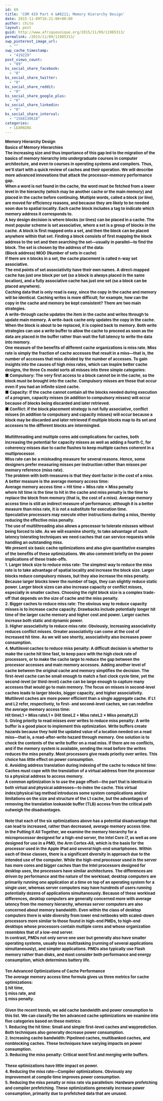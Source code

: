 ```yaml
---
id: 69
title: 'COM 419 Part 4 &#8211; Memory Hierarchy Design'
date: 2015-11-09T16:21:00+00:00
author: chito
layout: post
guid: http://www.afriqueunique.org/2015/11/09/11985313/
permalink: /2015/11/09/11985313/
swp_pinterest_image_url:
  - ""
swp_cache_timestamp:
  - "419229"
post_views_count:
  - "89"
bs_social_share_facebook:
  - "0"
bs_social_share_twitter:
  - "0"
bs_social_share_reddit:
  - "0"
bs_social_share_google_plus:
  - "0"
bs_social_share_linkedin:
  - "0"
bs_social_share_interval:
  - "1568130618"
categories:
  - LEARNING
---
```

<p class="p0" style="margin-bottom:0pt;margin-top:0pt;">
  <span style="font-weight:bold;line-height:18.2399997711182px;font-size:small;">Memory Hierarchy Design&nbsp;</span>
</p>

<p class="p0" style="margin-bottom:0pt;margin-top:0pt;">
  <span style="font-weight:bold;line-height:18.2399997711182px;font-size:small;">Basics of Memory Hierarchies</span>
</p>

<p class="p0" style="margin-bottom:0pt;margin-top:0pt;">
  <span style="font-weight:bold;line-height:18.2399997711182px;font-size:small;">The increasing size and thus importance of this gap led to the migration of the basics of memory hierarchy into undergraduate courses in computer architecture, and even to courses in operating systems and compilers. Thus, we’ll start with a quick review of caches and their operation. We will describe more advanced innovations that attack the processor–memory performance gap.</span>
</p>

<p class="p0" style="margin-bottom:0pt;margin-top:0pt;">
  <span style="font-weight:bold;line-height:18.2399997711182px;font-size:small;">When a word is not found in the cache, the word must be fetched from a lower level in the hierarchy (which may be another cache or the main memory) and placed in the cache before continuing. Multiple words, called a block (or line), are moved for efficiency reasons, and because they are likely to be needed soon due to spatial locality. Each cache block includes a tag to indicate which memory address it corresponds to.</span>
</p>

<p class="p0" style="margin-bottom:0pt;margin-top:0pt;">
  <span style="font-weight:bold;line-height:18.2399997711182px;font-size:small;">A key design decision is where blocks (or lines) can be placed in a cache. The most popular scheme is set associative, where a set is a group of blocks in the cache. A block is first mapped onto a set, and then the block can be placed anywhere within that set. Finding a block consists of first mapping the block address to the set and then searching the set—usually in parallel—to find the block. The set is chosen by the address of the data:</span>
</p>

<p class="p0" style="margin-bottom:0pt;margin-top:0pt;">
  <span style="font-weight:bold;line-height:18.2399997711182px;font-size:small;">(Block address) MOD (Number of sets in cache)</span>
</p>

<p class="p0" style="margin-bottom:0pt;margin-top:0pt;">
  <span style="font-weight:bold;line-height:18.2399997711182px;font-size:small;">If there are n blocks in a set, the cache placement is called n-way set associative.</span>
</p>

<p class="p0" style="margin-bottom:0pt;margin-top:0pt;">
  <span style="font-weight:bold;line-height:18.2399997711182px;font-size:small;">The end points of set associativity have their own names. A direct-mapped cache has just one block per set (so a block is always placed in the same location), and a fully associative cache has just one set (so a block can be placed anywhere).</span>
</p>

<p class="p0" style="margin-bottom:0pt;margin-top:0pt;">
  <span style="font-weight:bold;line-height:18.2399997711182px;font-size:small;">Caching data that is only read is easy, since the copy in the cache and memory will be identical. Caching writes is more difficult; for example, how can the copy in the cache and memory be kept consistent? There are two main strategies.</span>
</p>

<p class="p0" style="margin-bottom:0pt;margin-top:0pt;">
  <span style="font-weight:bold;line-height:18.2399997711182px;font-size:small;">A write-through cache updates the item in the cache and writes through to update main memory. A write-back cache only updates the copy in the cache. When the block is about to be replaced, it is copied back to memory. Both write strategies can use a write buffer to allow the cache to proceed as soon as the data are placed in the buffer rather than wait the full latency to write the data into memory.</span>
</p>

<p class="p0" style="margin-bottom:0pt;margin-top:0pt;">
  <span style="font-weight:bold;line-height:18.2399997711182px;font-size:small;">One measure of the benefits of different cache organizations is miss rate. Miss rate is simply the fraction of cache accesses that result in a miss—that is, the number of accesses that miss divided by the number of accesses. To gain insights into the causes of high miss rates, which can inspire better cache designs, the three Cs model sorts all misses into three simple categories:</span>
</p>

<p class="p0" style="margin-bottom:0pt;margin-top:0pt;">
  <span style="font-weight:bold;line-height:18.2399997711182px;font-size:small;">■ Compulsory: The very first access to a block cannot be in the cache, so the block must be brought into the cache. Compulsory misses are those that occur even if you had an infinite sized cache.</span>
</p>

<p class="p0" style="margin-bottom:0pt;margin-top:0pt;">
  <span style="font-weight:bold;line-height:18.2399997711182px;font-size:small;">■ Capacity: If the cache cannot contain all the blocks needed during execution of a program, capacity misses (in addition to compulsory misses) will occur because of blocks being discarded and later retrieved.</span>
</p>

<p class="p0" style="margin-bottom:0pt;margin-top:0pt;">
  <span style="font-weight:bold;line-height:18.2399997711182px;font-size:small;">■ Conflict: If the block placement strategy is not fully associative, conflict misses (in addition to compulsory and capacity misses) will occur because a block may be discarded and later retrieved if multiple blocks map to its set and accesses to the different blocks are intermingled.</span>
</p>

<p class="p0" style="margin-bottom:0pt;margin-top:0pt;">
  <span style="font-weight:bold;line-height:18.2399997711182px;font-size:small;">&nbsp;</span>
</p>

<p class="p0" style="margin-bottom:0pt;margin-top:0pt;">
  <span style="font-weight:bold;line-height:18.2399997711182px;font-size:small;">Multithreading and multiple cores add complications for caches, both increasing the potential for capacity misses as well as adding a fourth C, for coherency misses due to cache flushes to keep multiple caches coherent in a multiprocessor.</span>
</p>

<p class="p0" style="margin-bottom:0pt;margin-top:0pt;">
  <span style="font-weight:bold;line-height:18.2399997711182px;font-size:small;">Miss rate can be a misleading measure for several reasons. Hence, some designers prefer measuring misses per instruction rather than misses per memory reference (miss rate).</span>
</p>

<p class="p0" style="margin-bottom:0pt;margin-top:0pt;">
  <span style="font-weight:bold;line-height:18.2399997711182px;font-size:small;">The problem with both measures is that they dont factor in the cost of a miss.</span>
</p>

<p class="p0" style="margin-bottom:0pt;margin-top:0pt;">
  <span style="font-weight:bold;line-height:18.2399997711182px;font-size:small;">A better measure is the average memory access time:</span>
</p>

<p class="p0" style="margin-bottom:0pt;margin-top:0pt;">
  <span style="font-weight:bold;line-height:18.2399997711182px;font-size:small;">Average memory access time = Hit time + Miss rate × Miss penalty</span>
</p>

<p class="p0" style="margin-bottom:0pt;margin-top:0pt;">
  <span style="font-weight:bold;line-height:18.2399997711182px;font-size:small;">where hit time is the time to hit in the cache and miss penalty is the time to replace the block from memory (that is, the cost of a miss). Average memory access time is still an indirect measure of performance; although it is a better measure than miss rate, it is not a substitute for execution time.&nbsp;</span>
</p>

<p class="p0" style="margin-bottom:0pt;margin-top:0pt;">
  <span style="font-weight:bold;line-height:18.2399997711182px;font-size:small;">Speculative processors may execute other instructions during a miss, thereby reducing the effective miss penalty.&nbsp;</span>
</p>

<p class="p0" style="margin-bottom:0pt;margin-top:0pt;">
  <span style="font-weight:bold;line-height:18.2399997711182px;font-size:small;">The use of multithreading also allows a processor to tolerate missses without being forced to idle. As we will examine shortly, to take advantage of such latency tolerating techniques we need caches that can service requests while handling an outstanding miss.</span>
</p>

<p class="p0" style="margin-bottom:0pt;margin-top:0pt;">
  <span style="font-weight:bold;line-height:18.2399997711182px;font-size:small;">We present six basic cache optimizations and also give quantitative examples of the benefits of these optimizations. We also comment briefly on the power implications of these trade-offs.</span>
</p>

<p class="p0" style="margin-bottom:0pt;margin-top:0pt;">
  <span style="font-weight:bold;line-height:18.2399997711182px;font-size:small;">1. Larger block size to reduce miss rate: The simplest way to reduce the miss rate is to take advantage of spatial locality and increase the block size. Larger blocks reduce compulsory misses, but they also increase the miss penalty.</span>
</p>

<p class="p0" style="margin-bottom:0pt;margin-top:0pt;">
  <span style="font-weight:bold;line-height:18.2399997711182px;font-size:small;">Because larger blocks lower the number of tags, they can slightly reduce static power. Larger block sizes can also increase capacity or conflict misses, especially in smaller caches. Choosing the right block size is a complex trade-off that depends on the size of cache and the miss penalty.</span>
</p>

<p class="p0" style="margin-bottom:0pt;margin-top:0pt;">
  <span style="font-weight:bold;line-height:18.2399997711182px;font-size:small;">2. Bigger caches to reduce miss rate: The obvious way to reduce capacity misses is to increase cache capacity. Drawbacks include potentially longer hit time of the larger cache memory and higher cost and power. Larger caches increase both static and dynamic power.</span>
</p>

<p class="p0" style="margin-bottom:0pt;margin-top:0pt;">
  <span style="font-weight:bold;line-height:18.2399997711182px;font-size:small;">3. Higher associativity to reduce miss rate: Obviously, increasing associativity reduces conflict misses. Greater associativity can come at the cost of increased hit time. As we will see shortly, associativity also increases power consumption.</span>
</p>

<p class="p0" style="margin-bottom:0pt;margin-top:0pt;">
  <span style="font-weight:bold;line-height:18.2399997711182px;font-size:small;">4. Multilevel caches to reduce miss penalty: A difficult decision is whether to make the cache hit time fast, to keep pace with the high clock rate of processors, or to make the cache large to reduce the gap between the processor accesses and main memory accesses. Adding another level of cache between the original cache and memory simplifies the decision. The first-level cache can be small enough to match a fast clock cycle time, yet the second-level (or third-level) cache can be large enough to capture many accesses that would go to main memory. The focus on misses in second-level caches leads to larger blocks, bigger capacity, and higher associativity. Multilevel caches are more power efficient than a single aggregate cache. If L1 and L2 refer, respectively, to first- and second-level caches, we can redefine the average memory access time:</span>
</p>

<p class="p0" style="margin-bottom:0pt;margin-top:0pt;">
  <span style="font-weight:bold;line-height:18.2399997711182px;font-size:small;">Hit timeL1 + Miss rateL1 × (Hit timeL2 + Miss rateL2 × Miss penaltyL2)</span>
</p>

<p class="p0" style="margin-bottom:0pt;margin-top:0pt;">
  <span style="font-weight:bold;line-height:18.2399997711182px;font-size:small;">5. Giving priority to read misses over writes to reduce miss penalty: A write buffer is a good place to implement this optimization. Write buffers create hazards because they hold the updated value of a location needed on a read miss—that is, a read-after-write hazard through memory. One solution is to check the contents of the write buffer on a read miss. If there are no conflicts, and if the memory system is available, sending the read before the writes reduces the miss penalty. Most processors give reads priority over writes. This choice has little effect on power consumption.</span>
</p>

<p class="p0" style="margin-bottom:0pt;margin-top:0pt;">
  <span style="font-weight:bold;line-height:18.2399997711182px;font-size:small;">6. Avoiding address translation during indexing of the cache to reduce hit time: Caches must cope with the translation of a virtual address from the processor to a physical address to access memory.&nbsp;</span>
</p>

<p class="p0" style="margin-bottom:0pt;margin-top:0pt;">
  <span style="font-weight:bold;line-height:18.2399997711182px;font-size:small;">A common optimization is to use the page offset—the part that is identical in both virtual and physical addresses—to index the cache. This virtual index/physical tag method introduces some system complications and/or limitations on the size and structure of the L1 cache, but the advantages of removing the translation lookaside buffer (TLB) access from the critical path outweigh the disadvantages.</span>
</p>

<p class="p0" style="margin-bottom:0pt;margin-top:0pt;">
  <span style="font-weight:bold;line-height:18.2399997711182px;font-size:small;">&nbsp;</span>
</p>

<p class="p0" style="margin-bottom:0pt;margin-top:0pt;">
  <span style="font-weight:bold;line-height:18.2399997711182px;font-size:small;">Note that each of the six optimizations above has a potential disadvantage that can lead to increased, rather than decreased, average memory access time.</span>
</p>

<p class="p0" style="margin-bottom:0pt;margin-top:0pt;">
  <span style="font-weight:bold;line-height:18.2399997711182px;font-size:small;">In the Putting It All Together, we examine the memory hierarchy for a microprocessor designed for a high-end server, the Intel Core i7, as well as one designed for use in a PMD, the Arm Cortex-A8, which is the basis for the processor used in the Apple iPad and several high-end smartphones. Within each of these classes, there is a significant diversity in approach due to the intended use of the computer. While the high-end processor used in the server has more cores and bigger caches than the Intel processors designed for desktop uses, the processors have similar architectures. The differences are driven by performance and the nature of the workload; desktop computers are primarily running one application at a time on top of an operating system for a single user, whereas server computers may have hundreds of users running potentially dozens of applications simultaneously. Because of these workload differences, desktop computers are generally concerned more with average latency from the memory hierarchy, whereas server computers are also concerned about memory bandwidth. Even within the class of desktop computers there is wide diversity from lower end netbooks with scaled-down processors more similar to those found in high-end PMDs, to high-end desktops whose processors contain multiple cores and whose organization resembles that of a low-end server.</span>
</p>

<p class="p0" style="margin-bottom:0pt;margin-top:0pt;">
  <span style="font-weight:bold;line-height:18.2399997711182px;font-size:small;">In contrast, PMDs not only serve one user but generally also have smaller operating systems, usually less multitasking (running of several applications simultaneously), and simpler applications. PMDs also typically use Flash memory rather than disks, and most consider both performance and energy consumption, which determines battery life.</span>
</p>

<p class="p0" style="margin-bottom:0pt;margin-top:0pt;">
  <span style="font-weight:bold;line-height:18.2399997711182px;font-size:small;">&nbsp;</span>
</p>

<p class="p0" style="margin-bottom:0pt;margin-top:0pt;">
  <span style="font-weight:bold;line-height:18.2399997711182px;font-size:small;">Ten Advanced Optimizations of Cache Performance</span>
</p>

<p class="p0" style="margin-bottom:0pt;margin-top:0pt;">
  <span style="font-weight:bold;line-height:18.2399997711182px;font-size:small;">The average memory access time formula gives us three metrics for cache optimizations:&nbsp;</span>
</p>

<p class="p0" style="margin-bottom:0pt;margin-top:0pt;">
  <span style="font-weight:bold;line-height:18.2399997711182px;font-size:small;">§ hit time,&nbsp;</span>
</p>

<p class="p0" style="margin-bottom:0pt;margin-top:0pt;">
  <span style="font-weight:bold;line-height:18.2399997711182px;font-size:small;">§ miss rate, and&nbsp;</span>
</p>

<p class="p0" style="margin-bottom:0pt;margin-top:0pt;">
  <span style="font-weight:bold;line-height:18.2399997711182px;font-size:small;">§ miss penalty.&nbsp;</span>
</p>

<p class="p0" style="margin-bottom:0pt;margin-top:0pt;">
  <span style="font-weight:bold;line-height:18.2399997711182px;font-size:small;">&nbsp;</span>
</p>

<p class="p0" style="margin-bottom:0pt;margin-top:0pt;">
  <span style="font-weight:bold;line-height:18.2399997711182px;font-size:small;">Given the recent trends, we add cache bandwidth and power consumption to this list. We can classify the ten advanced cache optimizations we examine into five categories based on these metrics:</span>
</p>

<p class="p0" style="margin-bottom:0pt;margin-top:0pt;">
  <span style="font-weight:bold;line-height:18.2399997711182px;font-size:small;">1. Reducing the hit time: Small and simple first-level caches and wayprediction. Both techniques also generally decrease power consumption. &nbsp;</span>
</p>

<p class="p0" style="margin-bottom:0pt;margin-top:0pt;">
  <span style="font-weight:bold;line-height:18.2399997711182px;font-size:small;">2. Increasing cache bandwidth: Pipelined caches, multibanked caches, and nonblocking caches. These techniques have varying impacts on power consumption.</span>
</p>

<p class="p0" style="margin-bottom:0pt;margin-top:0pt;">
  <span style="font-weight:bold;line-height:18.2399997711182px;font-size:small;">3. Reducing the miss penalty: Critical word first and merging write buffers.&nbsp;</span>
</p>

<p class="p0" style="margin-bottom:0pt;margin-top:0pt;">
  <span style="font-weight:bold;line-height:18.2399997711182px;font-size:small;">&nbsp;</span>
</p>

<p class="p0" style="margin-bottom:0pt;margin-top:0pt;">
  <span style="font-weight:bold;line-height:18.2399997711182px;font-size:small;">These optimizations have little impact on power.</span>
</p>

<p class="p0" style="margin-bottom:0pt;margin-top:0pt;">
  <span style="font-weight:bold;line-height:18.2399997711182px;font-size:small;">4. Reducing the miss rate—Compiler optimizations. Obviously any improvement at compile time improves power consumption.</span>
</p>

<p class="p0" style="margin-bottom:0pt;margin-top:0pt;">
  <span style="font-weight:bold;line-height:18.2399997711182px;font-size:small;">5. Reducing the miss penalty or miss rate via parallelism: Hardware prefetching and compiler prefetching. These optimizations generally increase power consumption, primarily due to prefetched data that are unused.</span>
</p>